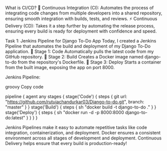 
What is CI/CD?
🔄 Continuous Integration (CI): Automates the process of integrating code changes from multiple developers into a shared repository, ensuring smooth integration 
 with builds, tests, and reviews.
⚡ Continuous Delivery (CD): Takes it a step further by automating the release process, ensuring every build is ready for deployment with confidence and speed.


Task 1: Jenkins Pipeline for Django To-Do App
Today, I created a Jenkins Pipeline that automates the build and deployment of my Django To-Do application.
🔸 Stage 1: Code
Automatically pulls the latest code from my GitHub repository.
🔸 Stage 2: Build
Creates a Docker image named django-to-do from the repository's Dockerfile.
🔸 Stage 3: Deploy
Starts a container from the built image, exposing the app on port 8000.

Jenkins Pipeline:

groovy
Copy code

pipeline {
    agent any
    stages {
        stage('Code') {
            steps {
                git url: "https://github.com/rutujachandurkar03/Django-to-do.git", branch: "master"
            }
        }
        stage('Build') {
            steps {
                sh "docker build -t django-to-do ."
            }
        }
        stage('Deploy') {
            steps {
                sh "docker run -d -p 8000:8000 django-to-do:latest"
            }
        }
    }
}


Jenkins Pipelines make it easy to automate repetitive tasks like code integration, containerization, and deployment.
Docker ensures a consistent environment across all stages of development and deployment.
Continuous Delivery helps ensure that every build is production-ready!
